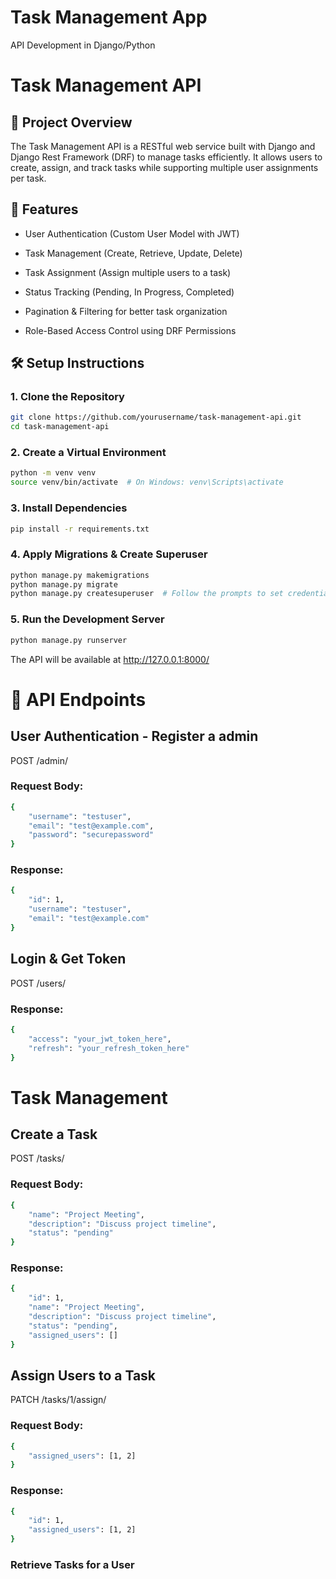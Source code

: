 # Task Management App
API Development in Django/Python

# Task Management API

## 📌 Project Overview

The Task Management API is a RESTful web service built with Django and Django Rest Framework (DRF) to manage tasks efficiently. It allows users to create, assign, and track tasks while supporting multiple user assignments per task.

## 🚀 Features

- User Authentication (Custom User Model with JWT)

- Task Management (Create, Retrieve, Update, Delete)

- Task Assignment (Assign multiple users to a task)

- Status Tracking (Pending, In Progress, Completed)

- Pagination & Filtering for better task organization

- Role-Based Access Control using DRF Permissions




## 🛠 Setup Instructions

### 1. Clone the Repository
```bash
git clone https://github.com/yourusername/task-management-api.git
cd task-management-api
```

### 2. Create a Virtual Environment
```bash
python -m venv venv
source venv/bin/activate  # On Windows: venv\Scripts\activate
```
### 3. Install Dependencies
```bash
pip install -r requirements.txt
```
### 4. Apply Migrations & Create Superuser
```bash
python manage.py makemigrations
python manage.py migrate
python manage.py createsuperuser  # Follow the prompts to set credentials
```
### 5. Run the Development Server
```bash
python manage.py runserver
```
The API will be available at http://127.0.0.1:8000/


# 🔗 API Endpoints

## User Authentication - Register a admin

POST /admin/

### Request Body:
```bash
{
    "username": "testuser",
    "email": "test@example.com",
    "password": "securepassword"
}
```
### Response:
```bash
{
    "id": 1,
    "username": "testuser",
    "email": "test@example.com"
}
```
## Login & Get Token

POST /users/

### Response:
```bash
{
    "access": "your_jwt_token_here",
    "refresh": "your_refresh_token_here"
}
```
# Task Management

## Create a Task

POST /tasks/

### Request Body:
```bash
{
    "name": "Project Meeting",
    "description": "Discuss project timeline",
    "status": "pending"
}
```
### Response:
```bash
{
    "id": 1,
    "name": "Project Meeting",
    "description": "Discuss project timeline",
    "status": "pending",
    "assigned_users": []
}
```
## Assign Users to a Task

PATCH /tasks/1/assign/

### Request Body:
```bash
{
    "assigned_users": [1, 2]
}
```
### Response:
```bash
{
    "id": 1,
    "assigned_users": [1, 2]
}
```
### Retrieve Tasks for a User

